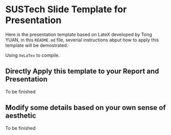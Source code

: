 # SUSTech Slide Template for Presentation

Here is the presentation template based on LateX developed by Tong YUAN, in this `README.md` file, severial instructions abput how to apply this template will be demostrated.

Using `XeLaTex` to compile.

## Directly Apply this template to your Report and Presentation

To be finished

## Modify some details based on your own sense of aesthetic

To be finished
